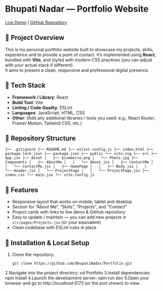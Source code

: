 # Bhupati Nadar — Portfolio Website  
[Live Demo](#) | [GitHub Repository](https://github.com/BhupatiNadar/Portfolio.git)

## 🚀 Project Overview  
This is my personal portfolio website built to showcase my projects, skills, experience and to provide a point of contact. It’s implemented using **React**, bundled with **Vite**, and styled with modern CSS practices (you can adjust with your actual stack if different).  
It aims to present a clean, responsive and professional digital presence.

## 🧱 Tech Stack  
- **Framework / Library**: React  
- **Build Tool**: Vite  
- **Linting / Code Quality**: ESLint  
- **Languages**: JavaScript, HTML, CSS  
- **Other**: (Add any additional libraries / tools you used: e.g., React Router, Framer Motion, Tailwind CSS, etc.)

## 📁 Repository Structure 
`
├── .gitignore
├── README.md
├── eslint.config.js
├── index.html
├── package-lock.json
├── package.json
├── public
    └── vite.svg
├── src
    ├── App.jsx
    ├── Asset
    │   ├── Ecommerce.png
    │   └── Photo.jpg
    ├── Components
    │   ├── AboutMe
    │   │   └── About.jsx
    │   ├── ContactMe
    │   │   └── ContactMe.jsx
    │   ├── HomePage
    │   │   ├── Body.jsx
    │   │   └── Header.jsx
    │   └── ProjectPage
    │   │   └── ProjectPage.jsx
    ├── index.css
    └── main.jsx
└── vite.config.js
`

## 🎯 Features  
- Responsive layout that works on mobile, tablet and desktop  
- Section for “About Me”, “Skills”, “Projects”, and “Contact”  
- Project cards with links to live demo & GitHub repository  
- Easy to update / maintain — you can add new projects in `src/pages/Projects.jsx` (or your equivalent)  
- Clean codebase with ESLint rules in place  

## 🔧 Installation & Local Setup  
1. Clone the repository:  
   ```bash
   git clone https://github.com/BhupatiNadar/Portfolio.git
2.Navigate into the project directory:
cd Portfolio
3.Install dependencies:
npm install
4.Launch the development server:
npm run dev
5.Open your browser and go to http://localhost:5173 (or the port shown) to view.
